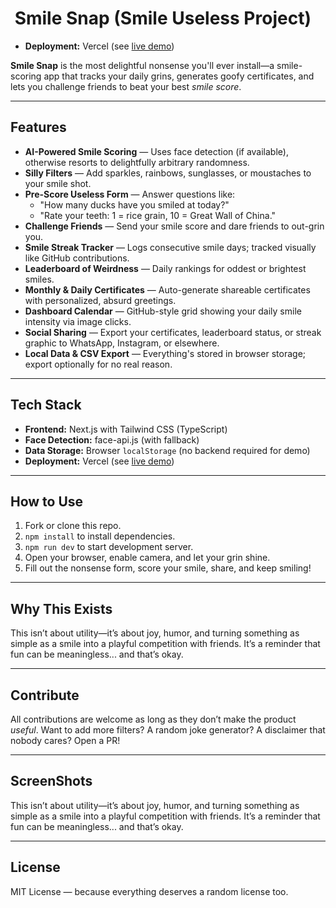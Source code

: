 # ​ Smile Snap (Smile Useless Project)
- **Deployment:** Vercel (see [live demo](https://smile-useless-project.vercel.app/))

**Smile Snap** is the most delightful nonsense you'll ever install—a smile-scoring app that tracks your daily grins, generates goofy certificates, and lets you challenge friends to beat your best *smile score*.

---

##  Features

- **AI-Powered Smile Scoring** — Uses face detection (if available), otherwise resorts to delightfully arbitrary randomness.
- **Silly Filters** — Add sparkles, rainbows, sunglasses, or moustaches to your smile shot.
- **Pre-Score Useless Form** — Answer questions like:
  - "How many ducks have you smiled at today?"  
  - "Rate your teeth: 1 = rice grain, 10 = Great Wall of China."
- **Challenge Friends** — Send your smile score and dare friends to out-grin you.
- **Smile Streak Tracker** — Logs consecutive smile days; tracked visually like GitHub contributions.
- **Leaderboard of Weirdness** — Daily rankings for oddest or brightest smiles.
- **Monthly & Daily Certificates** — Auto-generate shareable certificates with personalized, absurd greetings.
- **Dashboard Calendar** — GitHub-style grid showing your daily smile intensity via image clicks.
- **Social Sharing** — Export your certificates, leaderboard status, or streak graphic to WhatsApp, Instagram, or elsewhere.
- **Local Data & CSV Export** — Everything's stored in browser storage; export optionally for no real reason.

---

##  Tech Stack

- **Frontend:** Next.js with Tailwind CSS (TypeScript)
- **Face Detection:** face-api.js (with fallback)
- **Data Storage:** Browser `localStorage` (no backend required for demo)
- **Deployment:** Vercel (see [live demo](https://smile-useless-project.vercel.app/))

---

##  How to Use

1. Fork or clone this repo.
2. `npm install` to install dependencies.
3. `npm run dev` to start development server.
4. Open your browser, enable camera, and let your grin shine.
5. Fill out the nonsense form, score your smile, share, and keep smiling!

---

##  Why This Exists

This isn’t about utility—it’s about joy, humor, and turning something as simple as a smile into a playful competition with friends. It’s a reminder that fun can be meaningless... and that’s okay.

---

##  Contribute

All contributions are welcome as long as they don’t make the product *useful*. Want to add more filters? A random joke generator? A disclaimer that nobody cares? Open a PR!

---

##  ScreenShots

This isn’t about utility—it’s about joy, humor, and turning something as simple as a smile into a playful competition with friends. It’s a reminder that fun can be meaningless... and that’s okay.

---

##  License

MIT License — because everything deserves a random license too.
